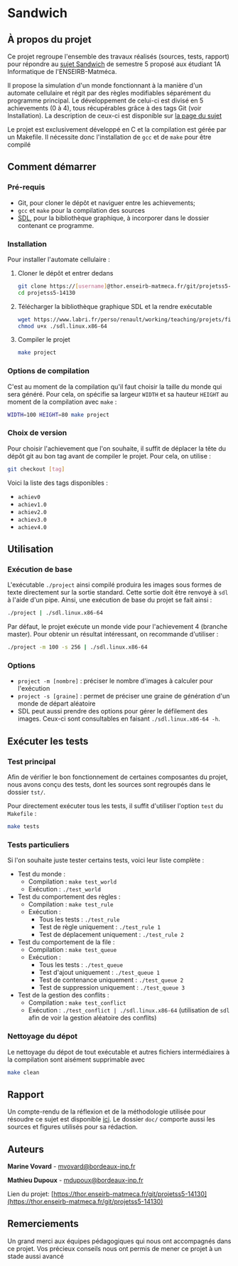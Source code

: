 # Sandwich
## À propos du projet

Ce projet regroupe l'ensemble des travaux réalisés (sources, tests, rapport) pour répondre au [sujet Sandwich](https://www.labri.fr/perso/renault/working/teaching/projets/2021-22-S5-Sandwich.php) de semestre 5 proposé aux étudiant 1A Informatique de l'ENSEIRB-Matméca.

Il propose la simulation d'un monde fonctionnant à la manière d'un automate cellulaire et régit par des règles modifiables séparément du programme principal. Le développement de celui-ci est divisé en 5 achievements (0 à 4), tous récupérables grâce à des tags Git (voir Installation). La description de ceux-ci est disponible sur [la page du sujet](https://www.labri.fr/perso/renault/working/teaching/projets/2021-22-S5-Sandwich.php)

Le projet est exclusivement développé en C et la compilation est gérée par un Makefile. Il nécessite donc l'installation de `gcc` et de `make` pour être compilé

## Comment démarrer
### Pré-requis

- Git, pour cloner le dépôt et naviguer entre les achievements; 
- `gcc` et `make` pour la compilation des sources
- [SDL](https://www.labri.fr/perso/renault/working/teaching/projets/files/exe/sdl.linux.x86-64), pour la bibliothèque graphique, à incorporer dans le dossier contenant ce programme.

### Installation

Pour installer l'automate cellulaire : 
1. Cloner le dépôt et entrer dedans
   ```sh
   git clone https://[username]@thor.enseirb-matmeca.fr/git/projetss5-14130
   cd projetss5-14130
   ```

2. Télécharger la bibliothèque graphique SDL et la rendre exécutable
   ```sh
   wget https://www.labri.fr/perso/renault/working/teaching/projets/files/exe/sdl.linux.x86-64
   chmod u+x ./sdl.linux.x86-64
   ```

3. Compiler le projet
   ```sh
   make project
   ```

### Options de compilation
C'est au moment de la compilation qu'il faut choisir la taille du monde qui sera généré. Pour cela, on spécifie sa largeur `WIDTH` et sa hauteur `HEIGHT` au moment de la compilation avec `make` :
```sh
WIDTH=100 HEIGHT=80 make project
```
### Choix de version

Pour choisir l'achievement que l'on souhaite, il suffit de déplacer la tête du dépôt git au bon tag avant de compiler le projet. Pour cela, on utilise :
```sh
git checkout [tag]
```
Voici la liste des tags disponibles :
- `achiev0`
- `achiev1.0`
- `achiev2.0`
- `achiev3.0`
- `achiev4.0`
## Utilisation
### Exécution de base

L'exécutable `./project` ainsi compilé produira les images sous formes de texte directement sur la sortie standard. Cette sortie doit être renvoyé à `sdl` à l'aide d'un pipe.
Ainsi, une exécution de base du projet se fait ainsi :
```sh
./project | ./sdl.linux.x86-64
```
Par défaut, le projet exécute un monde vide pour l'achievement 4 (branche master). Pour obtenir un résultat intéressant, on recommande d'utiliser :
```sh
./project -m 100 -s 256 | ./sdl.linux.x86-64
```
### Options

- `project -m [nombre]` : préciser le nombre d'images à calculer pour l'exécution
- `project -s [graine]` : permet de préciser une graine de génération d'un monde de départ aléatoire
- SDL peut aussi prendre des options pour gérer le défilement des images. Ceux-ci sont consultables en faisant `./sdl.linux.x86-64 -h`.

## Exécuter les tests
### Test principal

Afin de vérifier le bon fonctionnement de certaines composantes du projet, nous avons conçu des tests, dont les sources sont regroupés dans le dossier `tst/`.

Pour directement exécuter tous les tests, il suffit d'utiliser l'option `test` du `Makefile` :
```sh
make tests
```

### Tests particuliers

Si l'on souhaite juste tester certains tests, voici leur liste complète :
- Test du monde :
  - Compilation : `make test_world`
  - Exécution : `./test_world`
- Test du comportement des règles :
  - Compilation : `make test_rule`
  - Exécution :
    - Tous les tests : `./test_rule`
    - Test de règle uniquement : `./test_rule 1`
    - Test de déplacement uniquement : `./test_rule 2`
- Test du comportement de la file :
  - Compilation : `make test_queue`
  - Exécution :
    - Tous les tests : `./test_queue`
    - Test d'ajout uniquement : `./test_queue 1`
    - Test de contenance uniquement : `./test_queue 2`
    - Test de suppression uniquement : `./test_queue 3`
- Test de la gestion des conflits :
  - Compilation : `make test_conflict`
  - Exécution : `./test_conflict | ./sdl.linux.x86-64` (utilisation de `sdl` afin de voir la gestion aléatoire des conflits)

### Nettoyage du dépot
Le nettoyage du dépot de tout exécutable et autres fichiers intermédiaires à la compilation sont aisément supprimable avec
```sh
make clean
```

## Rapport

Un compte-rendu de la réflexion et de la méthodologie utilisée pour résoudre ce sujet est disponible [ici](https://thor.enseirb-matmeca.fr/git/projetss5-14130/tree/doc/report.pdf). Le dossier `doc/` comporte aussi les sources et figures utilisés pour sa rédaction.

## Auteurs

**Marine Vovard** - mvovard@bordeaux-inp.fr

**Mathieu Dupoux** - mdupoux@bordeaux-inp.fr

Lien du projet: [https://thor.enseirb-matmeca.fr/git/projetss5-14130](https://thor.enseirb-matmeca.fr/git/projetss5-14130)

## Remerciements

Un grand merci aux équipes pédagogiques qui nous ont accompagnés dans ce projet. Vos précieux conseils nous ont permis de mener ce projet à un stade aussi avancé